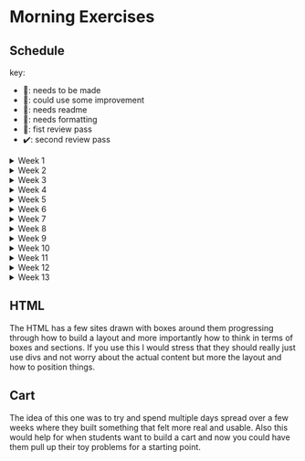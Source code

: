 # Morning Exercises

## Schedule

key:

- 🤷‍: needs to be made
- 🤙: could use some improvement
- 📖: needs readme
- 🤼‍: needs formatting
- 👀: fist review pass
- ✔️: second review pass

<details>
<summary>Week 1</summary>
<ul>
  <li>Monday: none</li>
  <li>Tuesday: Git Practice 👀</li>
  <li>Wednesday: Js Review 👀</li>
  <li>Thursday: Vs Intro 👀</li>
  <li>Friday: Nested Data Easy 👀</li>
</ul>
</details>

<details>
<summary>Week 2</summary>
<ul>
  <li>Monday: Debugging Methodology 👀</li>
  <li>Tuesday: Fizz Buzz 👀</li>
  <li>Wednesday: HTML Layout 👀</li>
  <li>Thursday: Review 👀</li>
  <li>Friday: Skill Check Review 👀</li>
</ul>
</details>

<details>
<summary>Week 3</summary>
<ul>
  <li>Monday: Array Cardio 👀</li>
  <li>Tuesday: This and context 👀</li>
  <li>Wednesday: Broken React Drills 👀</li>
  <li>Thursday: Nested Data Hard 👀</li>
  <li>Friday: spread operator (matt) 🤷‍</li>
</ul>
</details>

<details>
<summary>Week 4</summary>
<ul>
  <li>Monday: Broken Vowel Counter 👀</li>
  <li>Tuesday: HTML Layout 👀</li>
  <li>Wednesday None, should be led by Instructor</li>
  <li>Thursday: None Due to No-DB's</li>
  <li>Friday: None Due to No-DB's</li>
</ul>
</details>

<details>
<summary>Week 5</summary>
<ul>
  <li>Monday: CSS Lingo 👀</li>
  <li>Tuesday: string cardio 👀</li>
  <li>Wednesday: Broken largest even 👀</li>
  <li>Thursday: HTML 👀</li>
  <li>Friday: None</li>
</ul>
</details>

<details>
<summary>Week 6</summary>
<ul>
  <li>Monday: Object.assign / Spread Operator 👀 </li>
  <li>Tuesday: Common Node Errors 🤷‍</li>
  <li>Wednesday: Sessions 🤷‍</li>
  <li>Thursday: schema/normalization 👀</li>
  <li>Friday: None</li>
</ul>
</details>

<details>
<summary>Week 7</summary>
<ul>
  <li>Monday: HTML 🤷‍</li>
  <li>Tuesday: Schema development two(todd) 🤷‍</li>
  <li>Wednesday: Auth Bypass (todd) 🤷‍</li>
  <li>Thursday: project planning for full stack review ❓</li>
  <li>Friday: None</li>
</ul>
</details>

<details>
<summary>Week 8</summary>
<ul>
  <li>Monday: </li>
  <li>Tuesday: </li>
  <li>Wednesday: </li>
  <li>Thursday: </li>
  <li>Friday: </li>
</ul>
</details>

<details>
<summary>Week 9</summary>
<ul>
  <li>Monday: pp</li>
  <li>Tuesday: pp</li>
  <li>Wednesday: pp</li>
  <li>Thursday: pp</li>
  <li>Friday: pp</li>
</ul>
</details>

<details>
<summary>Week 10</summary>
<ul>
  <li>Monday: pp</li>
  <li>Tuesday: pp</li>
  <li>Wednesday: </li>
  <li>Thursday: </li>
  <li>Friday: </li>
</ul>
</details>

<details>
<summary>Week 11</summary>
<ul>
  <li>Monday: </li>
  <li>Tuesday: </li>
  <li>Wednesday: </li>
  <li>Thursday: gp</li>
  <li>Friday: gp</li>
</ul>
</details>

<details>
<summary>Week 12</summary>
<ul>
  <li>Monday: Randomize Array</li>gp
  <li>Tuesday: Primes Summed</li>gp
  <li>Wednesday: Ransom Note</li>gp
  <li>Thursday: Lowest Common Denominator</li>gp
  <li>Friday: Competency day</li>gp
</ul>
</details>

<details>
<summary>Week 13</summary>
<ul>
  <li>Monday: Fibonacci Recursion  gp</li>
  <li>Tuesday: Does It Contain  gp</li>
  <li>Wednesday: gp</li>
  <li>Thursday: gp</li>
  <li>Friday: gp</li>
</ul>
</details>



## HTML

The HTML has a few sites drawn with boxes around them progressing through how to build a layout and more importantly how to think in terms of boxes and sections. If you use this I would stress that they should really just use divs and not worry about the actual content but more the layout and how to position things.

## Cart

The idea of this one was to try and spend multiple days spread over a few weeks where they built something that felt more real and usable. Also this would help for when students want to build a cart and now you could have them pull up their toy problems for a starting point.
